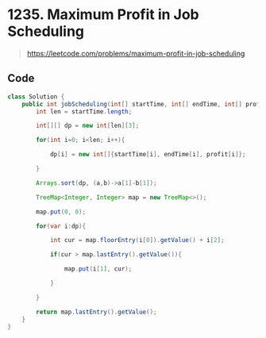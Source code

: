 # 1235. Maximum Profit in Job Scheduling

> https://leetcode.com/problems/maximum-profit-in-job-scheduling

## Code

```java
class Solution {
    public int jobScheduling(int[] startTime, int[] endTime, int[] profit) {
        int len = startTime.length;

        int[][] dp = new int[len][3];

        for(int i=0; i<len; i++){

            dp[i] = new int[]{startTime[i], endTime[i], profit[i]};

        }

        Arrays.sort(dp, (a,b)->a[1]-b[1]);

        TreeMap<Integer, Integer> map = new TreeMap<>();

        map.put(0, 0);

        for(var i:dp){

            int cur = map.floorEntry(i[0]).getValue() + i[2];

            if(cur > map.lastEntry().getValue()){

                map.put(i[1], cur);

            }

        }

        return map.lastEntry().getValue();
    }
}
```
